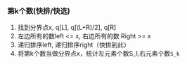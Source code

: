### 第k个数(快排/快选)
1. 找到分界点x, q[L], q[(L+R)/2], q[R]
2. 左边所有的数left <= x, 右边所有的数 Right >= x
3. 递归排序left, 递归排序right（快排到此）
4. 将第k个数当做分界点x，统计左元素个数S_l,右元素个数`S_k`


<!--stackedit_data:
eyJoaXN0b3J5IjpbMjUwODM3NjUwXX0=
-->